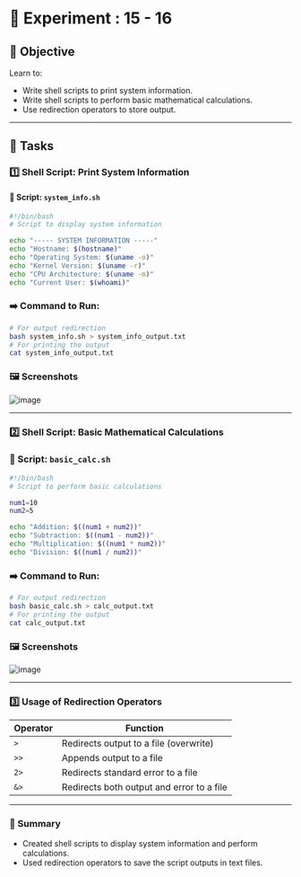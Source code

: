 # 🧪 Experiment : 15 - 16

## 📌 Objective

Learn to:

- Write shell scripts to print system information.
- Write shell scripts to perform basic mathematical calculations.
- Use redirection operators to store output.

---

## 🚀 Tasks

### 1️⃣ Shell Script: Print System Information

#### 📄 Script: `system_info.sh`

```bash
#!/bin/bash
# Script to display system information

echo "----- SYSTEM INFORMATION -----"
echo "Hostname: $(hostname)"
echo "Operating System: $(uname -o)"
echo "Kernel Version: $(uname -r)"
echo "CPU Architecture: $(uname -m)"
echo "Current User: $(whoami)"
```

### ➡️ Command to Run:

```bash
# For output redirection
bash system_info.sh > system_info_output.txt
# For printing the output
cat system_info_output.txt
```

### 🖼️ Screenshots

![image](https://github.com/user-attachments/assets/96330e40-9bba-486c-befb-450204a9a367)

---

### 2️⃣ Shell Script: Basic Mathematical Calculations

### 📄 Script: `basic_calc.sh`

```bash
#!/bin/bash
# Script to perform basic calculations

num1=10
num2=5

echo "Addition: $((num1 + num2))"
echo "Subtraction: $((num1 - num2))"
echo "Multiplication: $((num1 * num2))"
echo "Division: $((num1 / num2))"
```

### ➡️ Command to Run:

```bash
# For output redirection
bash basic_calc.sh > calc_output.txt
# For printing the output
cat calc_output.txt
```

### 🖼️ Screenshots

![image](https://github.com/user-attachments/assets/10213b57-69a2-4075-adba-0f5871d23b36)

---

### 3️⃣ Usage of Redirection Operators

| Operator | Function                                   |
|---------|--------------------------------------------|
| `>`     | Redirects output to a file (overwrite)      |
| `>>`    | Appends output to a file                    |
| `2>`    | Redirects standard error to a file          |
| `&>`    | Redirects both output and error to a file   |

---

### 🎯 Summary

- Created shell scripts to display system information and perform calculations.
- Used redirection operators to save the script outputs in text files.

